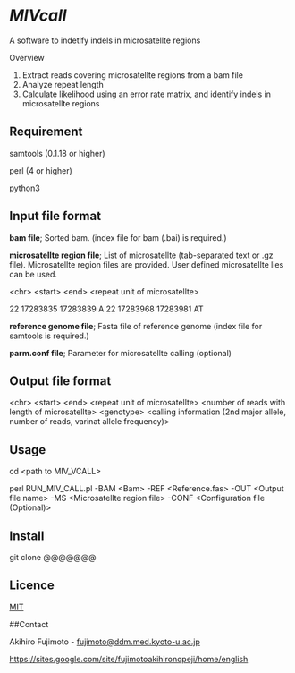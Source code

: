 # *MIVcall*

A software to indetify indels in microsatellte regions

Overview
1. Extract reads covering microsatellte regions from a bam file
2. Analyze repeat length 
3. Calculate likelihood using an error rate matrix, and identify indels in microsatellte regions

## Requirement
samtools (0.1.18 or higher)

perl (4 or higher)

python3

## Input file format
**bam file**; Sorted bam. (index file for bam (.bai) is required.)


**microsatellte region file**; List of microsatellte (tab-separated text or .gz file). Microsatellte region files are provided. User defined microsatellte lies can be used. 

\<chr\> \<start\> \<end\> \<repeat unit of microsatellte\>

22      17283835        17283839        A
22      17283968        17283981        AT


**reference genome file**; Fasta file of reference genome (index file for samtools is required.)


**parm.conf file**; Parameter for microsatellte calling (optional)




## Output file format
\<chr\> \<start\> \<end\> \<repeat unit of microsatellte\> \<number of reads with length of microsatellte\> \<genotype\> \<calling information (2nd major allele, number of reads, varinat allele frequency)\>

## Usage
cd \<path to MIV_VCALL\>

perl RUN_MIV_CALL.pl -BAM \<Bam\> -REF \<Reference.fas\> -OUT \<Output file name\> -MS \<Microsatellte region file\> -CONF \<Configuration file (Optional)\>

## Install
git clone @@@@@@@

## Licence

[MIT](https://github.com/tcnksm/tool/blob/master/LICENCE)

##Contact

Akihiro Fujimoto - fujimoto@ddm.med.kyoto-u.ac.jp

https://sites.google.com/site/fujimotoakihironopeji/home/english